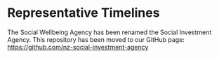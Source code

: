 # Representative Timelines
The Social Wellbeing Agency has been renamed the Social Investment Agency. This repository has been moved to our GitHub page: https://github.com/nz-social-investment-agency
